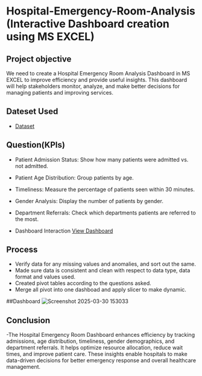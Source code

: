 # Hospital-Emergency-Room-Analysis (Interactive Dashboard creation using MS EXCEL)
 
## Project objective
We need to create a Hospital Emergency Room Analysis Dashboard in MS EXCEL to improve efficiency and provide useful insights. This dashboard will help stakeholders monitor, analyze, and make better decisions for managing patients and improving services.

## Dateset Used
- <a href="https://github.com/abhishekp-786/Hospital-Emergency-Room-Analysis-Dashboard/blob/main/Hospital%20Emergency%20Room%20Set.csv">Dataset</a>
## Question(KPIs)
- Patient Admission Status: Show how many patients were admitted vs. not admitted.

- Patient Age Distribution: Group patients by age.

- Timeliness: Measure the percentage of patients seen within 30 minutes.

- Gender Analysis: Display the number of patients by gender. 

- Department Referrals: Check which departments patients are referred to the most.
- Dashboard Interaction <a href="https://github.com/abhishekp-786/Hospital-Emergency-Room-Analysis-Dashboard/blob/main/Screenshot%202025-03-30%20153033.png">View Dashboard</a>
## Process
- Verify data for any missing values and anomalies, and sort out the same.
- Made sure data is consistent and clean with respect to data type, data format and values used.
- Created pivot tables according to the questions asked.
- Merge all pivot into one dashboad and apply slicer to make dynamic.

##Dashboard
![Screenshot 2025-03-30 153033](https://github.com/user-attachments/assets/b7129c56-254c-4ef3-9542-72d4e13bf908)



## Conclusion
-The Hospital Emergency Room Dashboard enhances efficiency by tracking admissions, age distribution, timeliness, gender demographics, and department referrals. It helps optimize resource allocation, reduce wait times, and improve patient care. These insights enable hospitals to make data-driven decisions for better emergency response and overall healthcare management.



  
